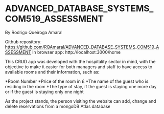 # ADVANCED_DATABASE_SYSTEMS_COM519_ASSESSMENT
By Rodrigo Queiroga Amaral

Github repository: https://github.com/RQAmaral/ADVANCED_DATABASE_SYSTEMS_COM519_ASSESSMENT
In browser app: http://localhost:3000/home

This CRUD app was developed with the hospitality sector in mind, with the objective to make it easier for both 
managers and staff to have access to available rooms and their information, such as:

*Room Number
*Price of the room in £
*The name of the guest who is residing in the room
*The type of stay, if the guest is staying one more day or if the guest is staying only one night

As the project stands, the person visiting the website can add, change and delete reservations from a mongoDB Atlas database



